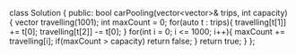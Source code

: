 class Solution {
public:
bool carPooling(vector<vector<int>>& trips, int capacity) {
vector<int> travelling(1001);
int maxCount = 0;
for(auto t : trips){
travelling[t[1]] += t[0];
travelling[t[2]] -= t[0];
}
for(int i = 0; i <= 1000; i++){
maxCount += travelling[i];
if(maxCount > capacity) return false;
}
return true;
}
};